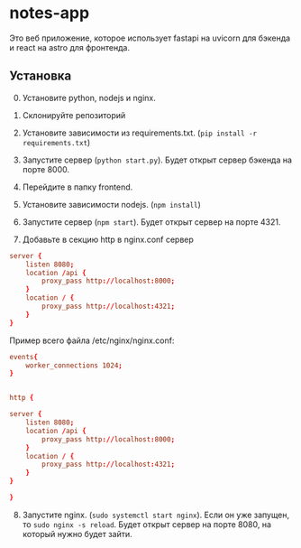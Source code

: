 # notes-app

Это веб приложение, которое использует fastapi на uvicorn для бэкенда и react на astro для фронтенда.

## Установка

0. Установите python, nodejs и nginx.

1. Склонируйте репозиторий

2. Установите зависимости из requirements.txt. (`pip install -r requirements.txt`)

3. Запустите сервер (`python start.py`). Будет открыт сервер бэкенда на порте 8000.

4. Перейдите в папку frontend.

5. Установите зависимости nodejs. (`npm install`)

6. Запустите сервер (`npm start`). Будет открыт сервер на порте 4321.

7. Добавьте в секцию http в nginx.conf сервер

```conf
server {
	listen 8080;
	location /api {
		proxy_pass http://localhost:8000;
	}
	location / {
		proxy_pass http://localhost:4321;
	}
}
```

Пример всего файла /etc/nginx/nginx.conf:

```conf
events{
	worker_connections 1024;
}


http {

server {
	listen 8080;
	location /api {
		proxy_pass http://localhost:8000;
	}
	location / {
		proxy_pass http://localhost:4321;
	}
}

}
```

8. Запустите nginx. (`sudo systemctl start nginx`). Если он уже запущен, то `sudo nginx -s reload`. Будет открыт сервер на порте 8080, на который нужно будет зайти.
